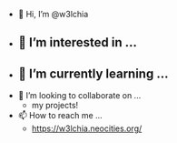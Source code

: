 - 👋 Hi, I’m @w3lchia
- 👀 I’m interested in ...
  - 
- 🌱 I’m currently learning ...
  - 
- 💞️ I’m looking to collaborate on ...
  - my projects!
- 📫 How to reach me ...
  -  https://w3lchia.neocities.org/

<!---
w3lchia/w3lchia is a ✨ special ✨ repository because its `README.md` (this file) appears on your GitHub profile.
You can click the Preview link to take a look at your changes.
--->

